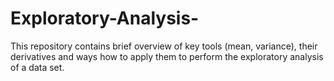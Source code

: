 # Exploratory-Analysis-
This repository contains brief overview of key tools (mean, variance), their derivatives and ways how to apply them to  perform the exploratory analysis of a data set.
